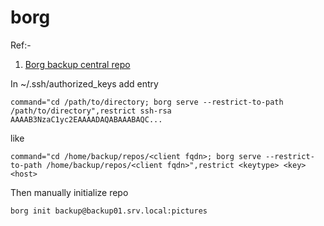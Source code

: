 # borg

Ref:-
1. [Borg backup central repo](https://borgbackup.readthedocs.io/en/stable/deployment/central-backup-server.html)

In ~/.ssh/authorized_keys add entry
```
command="cd /path/to/directory; borg serve --restrict-to-path /path/to/directory",restrict ssh-rsa AAAAB3NzaC1yc2EAAAADAQABAAABAQC...
```

like
```
command="cd /home/backup/repos/<client fqdn>; borg serve --restrict-to-path /home/backup/repos/<client fqdn>",restrict <keytype> <key> <host>
```

Then manually initialize repo
```sh
borg init backup@backup01.srv.local:pictures
```
